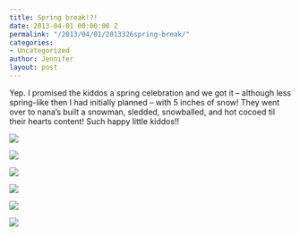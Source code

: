 ```yaml
---
title: Spring break!?!
date: 2013-04-01 00:00:00 Z
permalink: "/2013/04/01/2013326spring-break/"
categories:
- Uncategorized
author: Jennifer
layout: post
---
```


Yep. I promised the kiddos a spring celebration and we got it &#8211; although less spring-like then I had initially planned &#8211; with 5 inches of snow! They went over to nana&#8217;s built a snowman, sledded, snowballed, and hot cocoed til their hearts content! Such happy little kiddos!!

<div class="image-gallery-wrapper">
  <p>
    <img src="/teamelam/assets/images/Spring-break/2013-03-25+12.20.37.jpg" />
  </p>

  <p>
    <img src="/teamelam/assets/images/Spring-break/2013-03-06+09.44.48.jpg" />
  </p>

  <p>
    <img src="/teamelam/assets/images/Spring-break/2013-03-25+12.22.08.jpg" />
  </p>

  <p>
    <img src="/teamelam/assets/images/Spring-break/2013-03-25+12.19.56.jpg" />
  </p>

  <p>
    <img src="/teamelam/assets/images/Spring-break/2013-03-25+12.09.34.jpg" />
  </p>

  <p>
    <img src="/teamelam/assets/images/Spring-break/2013-03-25+12.09.28.jpg" />
  </p>
</div>
